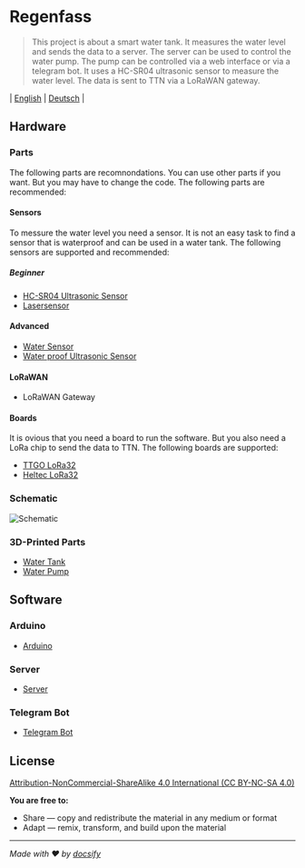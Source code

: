 # Regenfass

> This project is about a smart water tank. It measures the water level and sends the data to a server. The server can be used to control the water pump. The pump can be controlled via a web interface or via a telegram bot. It uses a  HC-SR04 ultrasonic sensor to measure the water level. The data is sent to TTN via a LoRaWAN gateway.

| [English](README.md) | [Deutsch](de-de/README.md) |

## Hardware

### Parts

The following parts are recomnondations. You can use other parts if you want. But you may have to change the code. The following parts are recommended:

#### Sensors

To messure the water level you need a sensor.  It is not an easy task to find a sensor that is waterproof and can be used in a water tank. The following sensors are supported and recommended:

##### Beginner

* [HC-SR04 Ultrasonic Sensor](https://www.amazon.de/gp/product/B07B4J8QZK/ref=ppx_yo_dt_b_asin_title_o00_s00?ie=UTF8&psc=1)
* [Lasersensor](https://www.amazon.de/gp/product/B07B4J8QZK/ref=ppx_yo_dt_b_asin_title_o00_s00?ie=UTF8&psc=1)

#### Advanced

* [Water Sensor](https://www.amazon.de/gp/product/B07B4J8QZK/ref=ppx_yo_dt_b_asin_title_o00_s00?ie=UTF8&psc=1)
* [Water proof Ultrasonic Sensor](https://www.amazon.de/gp/product/B07B4J8QZK/ref=ppx_yo_dt_b_asin_title_o00_s00?ie=UTF8&psc=1)

#### LoRaWAN

* LoRaWAN Gateway

#### Boards

It is ovious that you need a board to run the software. But you also need a LoRa chip to send the data to TTN. The following boards are supported:

* [TTGO LoRa32](Hardware/TTGOLoRa32.md)
* [Heltec LoRa32](Hardware/HeltecLoRa32.md)

### Schematic

![Schematic](https://raw.githubusercontent.com/Regenfass/Regenfass/master/Hardware/Schematic.png)

### 3D-Printed Parts

* [Water Tank](https://www.thingiverse.com/thing:2751000)
* [Water Pump](https://www.thingiverse.com/thing:2751000)

## Software

### Arduino

* [Arduino](Software/Arduino/README.md)

### Server

* [Server](Software/Server/README.md)

### Telegram Bot

* [Telegram Bot](Software/TelegramBot/README.md)

## License

[Attribution-NonCommercial-ShareAlike 4.0 International (CC BY-NC-SA 4.0)](https://creativecommons.org/licenses/by-nc-sa/4.0/)

**You are free to:**

* Share — copy and redistribute the material in any medium or format
* Adapt — remix, transform, and build upon the material

---
*Made with ❤️ by [docsify](https://docsify.js.org/)*
